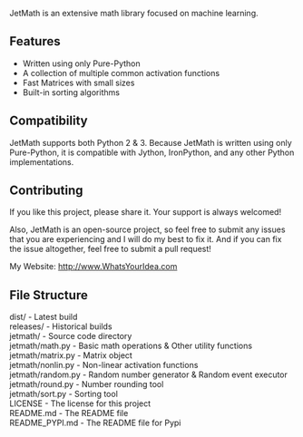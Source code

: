 JetMath is an extensive math library focused on machine learning.

## Features
* Written using only Pure-Python
* A collection of multiple common activation functions
* Fast Matrices with small sizes
* Built-in sorting algorithms

## Compatibility
JetMath supports both Python 2 & 3. Because JetMath is written using only Pure-Python, it is compatible with Jython, IronPython, and any other Python implementations.

## Contributing
If you like this project, please share it. Your support is always welcomed!

Also, JetMath is an open-source project, so feel free to submit any issues that you are experiencing and I will do my best to fix it. And if you can fix the issue altogether, feel free to submit a pull request!

My Website: http://www.WhatsYourIdea.com

## File Structure
dist/ - Latest build<br/>
releases/ - Historical builds<br/>
jetmath/ - Source code directory<br/>
jetmath/math.py - Basic math operations & Other utility functions<br/>
jetmath/matrix.py - Matrix object<br/>
jetmath/nonlin.py - Non-linear activation functions<br/>
jetmath/random.py - Random number generator & Random event executor<br/>
jetmath/round.py - Number rounding tool<br/>
jetmath/sort.py - Sorting tool<br/>
LICENSE - The license for this project<br/>
README.md - The README file<br/>
README_PYPI.md - The README file for Pypi

